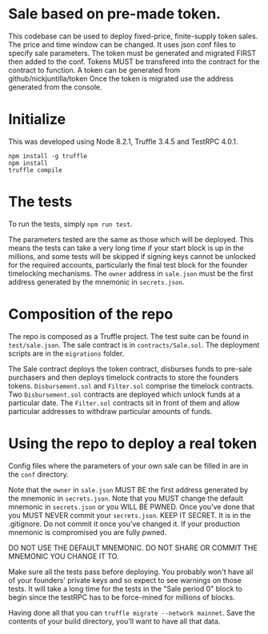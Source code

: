 # Sale based on pre-made token.

This codebase can be used to deploy fixed-price, finite-supply token sales. The price and time window can be changed. It uses json conf files to specify sale parameters. The token must be generated and migrated FIRST then added to the conf. Tokens MUST be transfered into the contract for the contract to function. A token can be generated from github/nickjuntilla/token Once the token is migrated use the address generated from the console.

# Initialize
This was developed using Node 8.2.1, Truffle 3.4.5 and TestRPC 4.0.1.

```
npm install -g truffle
npm install
truffle compile
```

# The tests
To run the tests, simply `npm run test`.

The parameters tested are the same as those which will be deployed. This means the tests can take a very long time if your start block is up in the millions, and some tests will be skipped if signing keys cannot be unlocked for the required accounts, particularly the final test block for the founder timelocking mechanisms. The `owner` address in `sale.json` must be the first address generated by the mnemonic in `secrets.json`.

# Composition of the repo
The repo is composed as a Truffle project. The test suite can be found in `test/sale.json`. The sale contract is in `contracts/Sale.sol`. The deployment scripts are in the `migrations` folder.

The Sale contract deploys the token contract, disburses funds to pre-sale purchasers and then deploys timelock contracts to store the founders tokens. `Disbursement.sol` and `Filter.sol` comprise the timelock contracts. Two `Disbursement.sol` contracts are deployed which unlock funds at a particular date. The `Filter.sol` contracts sit in front of them and allow particular addresses to withdraw particular amounts of funds.

# Using the repo to deploy a real token
Config files where the parameters of your own sale can be filled in are in the `conf` directory.

Note that the `owner` in `sale.json` MUST BE the first address generated by the mnemonic in `secrets.json`. Note that you MUST change the default mnemonic in `secrets.json` or you WILL BE PWNED. Once you've done that you MUST NEVER commit your `secrets.json`. KEEP IT SECRET. It is in the .gitignore. Do not commit it once you've changed it. If your production mnemonic is compromised you are fully pwned.

DO NOT USE THE DEFAULT MNEMONIC.
DO NOT SHARE OR COMMIT THE MNEMONIC YOU CHANGE IT TO.

Make sure all the tests pass before deploying. You probably won't have all of your founders' private keys and so expect to see warnings on those tests. It will take a long time for the tests in the "Sale period 0" block to begin since the testRPC has to be force-mined for millions of blocks.

Having done all that you can `truffle migrate --network mainnet`. Save the contents of your build directory, you'll want to have all that data.
